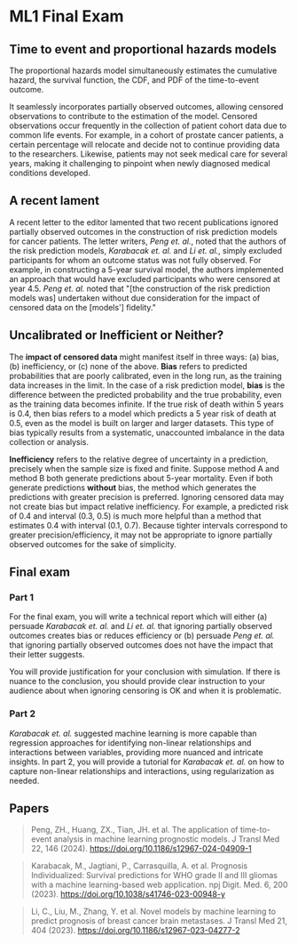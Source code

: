 # ML1 Final Exam

## Time to event and proportional hazards models

The proportional hazards model simultaneously estimates the cumulative hazard, the survival function, the CDF, and PDF of the time-to-event outcome.

It seamlessly incorporates partially observed outcomes, allowing censored observations to contribute to the estimation of the model.  Censored observations occur frequently in the collection of patient cohort data due to common life events.  For example, in a cohort of prostate cancer patients, a certain percentage will relocate and decide not to continue providing data to the researchers.  Likewise, patients may not seek medical care for several years, making it challenging to pinpoint when newly diagnosed medical conditions developed.

## A recent lament 

A recent letter to the editor lamented that two recent publications ignored partially observed outcomes in the construction of risk prediction models for cancer patients.  The letter writers, *Peng et. al.*, noted that the authors of the risk prediction models, *Karabacak et. al.* and *Li et. al.*, simply excluded participants for whom an outcome status was not fully observed.  For example, in constructing a 5-year survival model, the authors implemented an approach that would have excluded participants who were censored at year 4.5.  *Peng et. al.* noted that "[the construction of the risk prediction models was] undertaken without due consideration for the impact of censored data on the [models'] fidelity."

## Uncalibrated or Inefficient or Neither?

The **impact of censored data** might manifest itself in three ways: (a) bias, (b) inefficiency, or (c) none of the above.  **Bias** refers to predicted probabilities that are poorly calibrated, even in the long run, as the training data increases in the limit.  In the case of a risk prediction model, **bias** is the difference between the predicted probability and the true probability, even as the training data becomes infinite.  If the true risk of death within 5 years is 0.4, then bias refers to a model which predicts a 5 year risk of death at 0.5, even as the model is built on larger and larger datasets.  This type of bias typically results from a systematic, unaccounted imbalance in the data collection or analysis.

**Inefficiency** refers to the relative degree of uncertainty in a prediction, precisely when the sample size is fixed and finite.  Suppose method A and method B both generate predictions about 5-year mortality.  Even if both generate predictions **without** bias, the method which generates the predictions with greater precision is preferred.  Ignoring censored data may not create bias but impact relative inefficiency.  For example, a predicted risk of 0.4 and interval (0.3, 0.5) is much more helpful than a method that estimates 0.4 with interval (0.1, 0.7).  Because tighter intervals correspond to greater precision/efficiency, it may not be appropriate to ignore partially observed outcomes for the sake of simplicity.

## Final exam

### Part 1

For the final exam, you will write a technical report which will either (a) persuade *Karabacak et. al.* and *Li et. al.* that ignoring partially observed outcomes creates bias or reduces efficiency or (b) persuade *Peng et. al.* that ignoring partially observed outcomes does not have the impact that their letter suggests.

You will provide justification for your conclusion with simulation.  If there is nuance to the conclusion, you should provide clear instruction to your audience about when ignoring censoring is OK and when it is problematic.

### Part 2

*Karabacak et. al.* suggested machine learning is more capable than regression approaches for identifying non-linear relationships and interactions between variables, providing more nuanced and intricate insights.  In part 2, you will provide a tutorial for *Karabacak et. al.* on how to capture non-linear relationships and interactions, using regularization as needed.


## Papers 

>Peng, ZH., Huang, ZX., Tian, JH. et al.  The application of time-to-event analysis in machine learning prognostic models. J Transl Med 22, 146 (2024). https://doi.org/10.1186/s12967-024-04909-1


>Karabacak, M., Jagtiani, P., Carrasquilla, A. et al. Prognosis Individualized: Survival predictions for WHO grade II and III gliomas with a machine learning-based web application.  npj Digit.  Med. 6, 200 (2023).  https://doi.org/10.1038/s41746-023-00948-y

>Li, C., Liu, M., Zhang, Y. et al.  Novel models by machine learning to predict prognosis of breast cancer brain metastases. J Transl Med 21, 404 (2023). https://doi.org/10.1186/s12967-023-04277-2
